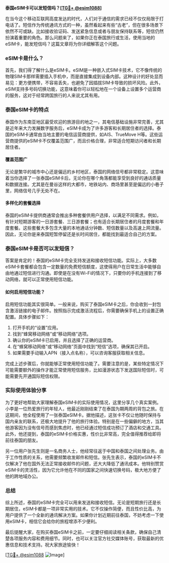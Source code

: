 **泰国eSIM卡可以发短信吗？[[TG💪+ @esim1088](https://t.me/s/esim1088)]**

在当今这个移动互联网高度发达的时代，人们对于通信的需求已经不仅仅局限于打电话了。短信作为传统通讯方式的一种，虽然看起来有些“古老”，但在很多场景下依然不可或缺。比如接收验证码、发送紧急信息或者与朋友保持联系等，短信仍然扮演着重要的角色。那么问题来了，如果你正在泰国旅行或生活，使用当地的eSIM卡，能发短信吗？这篇文章将为你详细解答这个问题。

### eSIM卡是什么？

首先，我们得了解什么是eSIM卡。eSIM是一种嵌入式SIM卡技术，它不像传统的物理SIM卡那样需要插入手机中，而是直接集成到设备内部。这种设计的好处显而易见：更方便携带，不容易丢失，也避免了因插拔SIM卡导致的损坏风险。此外，eSIM支持多号码切换功能，这意味着你可以轻松地在一个设备上设置多个运营商的服务，这对于经常跨国旅行的人来说尤其有用。

### 泰国eSIM卡的特点

泰国作为东南亚地区最受欢迎的旅游目的地之一，其电信基础设施非常完善，尤其是近年来大力发展数字服务后，eSIM卡成为了许多游客和长期居住者的选择。泰国的eSIM卡通常由当地主要的电信运营商提供，如AIS、TrueMove H等。这些运营商提供的eSIM卡不仅覆盖范围广，而且价格合理，非常适合短期访问者和长期居住者。

#### 覆盖范围广

无论是繁华的城市中心还是偏远的乡村地区，泰国的网络信号都非常稳定。这意味着当你选择了一张泰国eSIM卡后，无论你在哪个角落都能享受到良好的通话质量和数据连接。尤其是在曼谷这样的大都市，地铁站内、商场里甚至是偏远的小巷子里，网络信号几乎无处不在。

#### 多样化的套餐选择

泰国的eSIM卡提供商通常会推出多种套餐供用户选择，以满足不同需求。例如，有针对短期游客的一日游套餐、三日游套餐；也有适合长期居住者的月度套餐和年度套餐。这些套餐大多包含大量的本地通话分钟数、短信数量以及高速上网流量。因此，无论你是来泰国短暂停留还是长时间居住，都能找到最适合自己的方案。

### 泰国eSIM卡是否可以发短信？

答案是肯定的！泰国的eSIM卡完全支持发送和接收短信功能。实际上，大多数eSIM卡套餐都会包含一定数量的免费短信额度，这使得用户在日常生活中能够自由地通过短信进行沟通。即使是在没有Wi-Fi的情况下，只要你的手机连接到了移动网络，就可以正常使用短信功能。

#### 如何启用短信功能？

启用短信功能其实很简单。一般来说，购买了泰国eSIM卡之后，你会收到一封包含激活链接的电子邮件。按照指示完成激活流程后，你需要确保手机上的设置正确配置。具体步骤如下：

1. 打开手机的“设置”应用。
2. 找到“蜂窝移动网络”或“移动网络”选项。
3. 确认你的eSIM卡已启用，并且选择了正确的运营商。
4. 在“蜂窝移动网络”或“移动网络”页面中找到“短信”选项，确保其已开启。
5. 如果需要手动输入APN（接入点名称），可以咨询客服获取相关信息。

完成上述步骤后，你就能够正常使用短信功能了。需要注意的是，某些特定情况下可能需要额外的操作才能正常使用短信服务，比如漫游状态下发送国际短信时，可能需要先开通国际短信权限。

### 实际使用体验分享

为了更好地帮助大家理解泰国eSIM卡的实际使用情况，这里分享几个真实案例。小李是一位热爱旅行的年轻人，他最近刚刚结束了在泰国为期两周的背包之旅。在这期间，他全程使用了一张泰国eSIM卡。据他描述，这张卡不仅让他随时保持与国内亲友的联系，还极大地提升了他的旅行体验。特别是在一些偏僻的地方，当其他游客因为没有信号而感到焦虑时，他已经通过短信成功预订了酒店和交通工具。此外，他还提到，泰国的eSIM卡价格实惠，性价比非常高，完全值得推荐给即将前往泰国的朋友。

另一位用户张先生则是一名商务人士，他经常往返于中国和泰国之间处理业务。由于工作性质的关系，他需要频繁收发邮件和短信。张先生表示，泰国的eSIM卡不仅解决了他在国外无法正常接收邮件的问题，还大大降低了通讯成本。他特别赞赏eSIM卡的灵活性，因为它允许他在不同的国家之间快速切换号码，极大地方便了他的跨地域办公。

### 总结

综上所述，泰国的eSIM卡完全可以用来发送和接收短信。无论是短期旅行还是长期居住，eSIM卡都是一项非常实用的技术。它不仅操作简便，而且性价比高，为用户提供了一个全新的通讯解决方案。如果你计划近期前往泰国，不妨考虑一下使用eSIM卡，相信它会给你的旅程增添不少便利。

最后提醒大家，在购买泰国eSIM卡之前，一定要仔细阅读相关条款，确保自己清楚各项服务内容和费用细节。同时，也可以关注官方社交媒体账号，获取最新的优惠信息和技术支持。祝大家旅途愉快！

[[TG💪+ @esim1088](https://t.me/s/esim1088) ![Image](https://i.postimg.cc/4NQfJmqS/Snipaste-2025-05-13-00-14-12.png)]